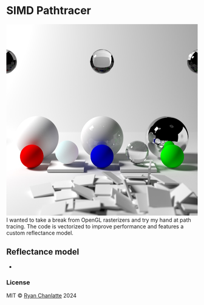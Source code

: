 # SIMD Pathtracer
![Spheres drawn on a blue-white background](./README-RESOURCES/pathtrace.jpg)
I wanted to take a break from OpenGL rasterizers and try my hand at path tracing.
The code is vectorized to improve performance and features a custom reflectance
model.

## Reflectance model
-

### License
MIT © [Ryan Chanlatte](https://github.com/rchanlatte95) 2024 